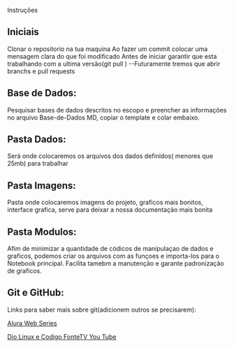 Instruções

## Iniciais
Clonar o repositorio na tua maquina
Ao fazer um commit colocar uma mensagem clara do que foi modificado
Antes de iniciar garantir que esta trabalhando com a ultima versão(git pull )
--Futuramente tremos que abrir branchs e pull requests

## Base de Dados:
Pesquisar bases de dados descritos no escopo e preencher as informações no arquivo Base-de-Dados MD, copiar o template e colar embaixo.

## Pasta Dados: 
Será onde colocaremos os arquivos dos dados definidos( menores que 25mb)
para trabalhar

## Pasta Imagens:
Pasta onde colocaremos imagens do projeto, graficos mais bonitos, interface grafica, serve para deixar a nossa documentação mais bonita

## Pasta Modulos:
Afim de minimizar a quantidade de códicos de manipulaçao de dados e graficos, podemos criar os arquivos com as funçoes e importa-los para o Notebook principal. Facilita tamebm a manutenção e garante padronização de graficos.

## Git e GitHub:
Links para saber mais sobre git(adicionem outros se precisarem):

[Alura Web Series](https://www.alura.com.br/webseries/git-e-github-para-sobrevivencia/)

[Dio Linux e Codigo FonteTV You Tube](https://www.youtube.com/watch?v=vtX4TfWGfO8)
